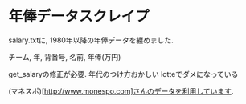 年俸データスクレイプ
===

salary.txtに, 1980年以降の年俸データを纏めました. 

チーム, 年, 背番号, 名前, 年俸(万円) 

get_salaryの修正が必要. 年代のつけ方おかしい lotteでダメになっている

(マネスポ)[http://www.monespo.com]さんのデータを利用しています. 


